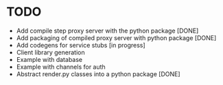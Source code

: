 # TODO

- Add compile step proxy server with the python package [DONE]
- Add packaging of compiled proxy server with python package [DONE]
- Add codegens for service stubs [in progress]
- Client library generation
- Example with database
- Example with channels for auth
- Abstract render.py classes into a python package [DONE]
